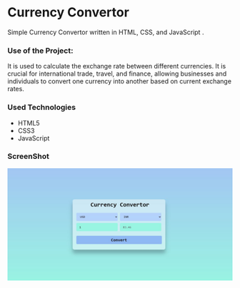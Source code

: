<h1>Currency Convertor</h1>

<p>Simple Currency Convertor written in HTML, CSS, and JavaScript .</p>

### Use of the Project:

<p>It is used to calculate the exchange rate between different currencies. It is crucial for international trade, travel, and finance, allowing businesses and individuals to convert one currency into another based on current exchange rates.</p>

<h3>Used Technologies</h3>
<ul>
  <li>HTML5</li>
  <li>CSS3</li>
  <li>JavaScript</li>
</ul>

<h3> ScreenShot </h3> 
<img width="959" alt="todo" src="currency.JPG">
 <br>
